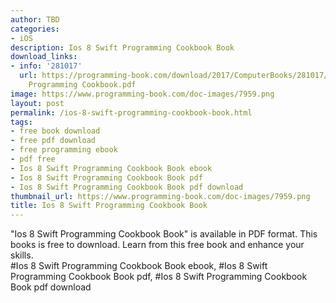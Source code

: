 ```yaml
---
author: TBD
categories:
- iOS
description: Ios 8 Swift Programming Cookbook Book
download_links:
- info: '281017'
  url: https://programming-book.com/download/2017/ComputerBooks/281017/Ios 8 Swift
    Programming Cookbook.pdf
image: https://www.programming-book.com/doc-images/7959.png
layout: post
permalink: /ios-8-swift-programming-cookbook-book.html
tags:
- free book download
- free pdf download
- free programming ebook
- pdf free
- Ios 8 Swift Programming Cookbook Book ebook
- Ios 8 Swift Programming Cookbook Book pdf
- Ios 8 Swift Programming Cookbook Book pdf download
thumbnail_url: https://www.programming-book.com/doc-images/7959.png
title: Ios 8 Swift Programming Cookbook Book
---
```


 
<div class="item-desc text-justify">
  "Ios 8 Swift Programming Cookbook Book" is available in PDF format. This books is free to download. Learn from this free book and enhance your skills.
  <br>
  #Ios 8 Swift Programming Cookbook Book ebook, #Ios 8 Swift Programming Cookbook Book pdf, #Ios 8 Swift Programming Cookbook Book pdf download
</div>